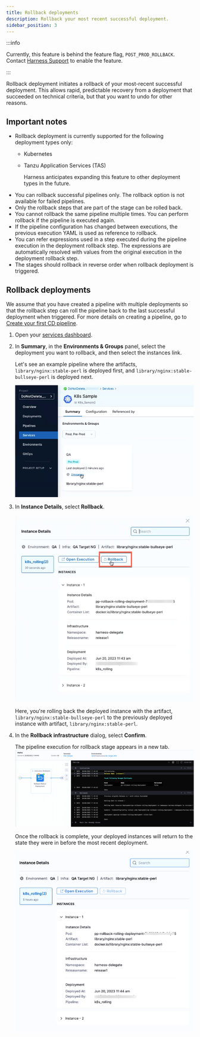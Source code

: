 ```yaml
---
title: Rollback deployments
description: Rollback your most recent successful deployment.
sidebar_position: 3
---
```


:::info

Currently, this feature is behind the feature flag, `POST_PROD_ROLLBACK`. Contact [Harness Support](mailto:support@harness.io) to enable the feature.

:::

Rollback deployment initiates a rollback of your most-recent successful deployment. This allows rapid, predictable recovery from a deployment that succeeded on technical criteria, but that you want to undo for other reasons.

## Important notes

* Rollback deployment is currently supported for the following deployment types only: 
  - Kubernetes
  - Tanzu Application Services (TAS)

    Harness anticipates expanding this feature to other deployment types in the future.
* You can rollback successful pipelines only. The rollback option is not available for failed pipelines.
* Only the rollback steps that are part of the stage can be rolled back.
* You cannot rollback the same pipeline multiple times. You can perform rollback if the pipeline is executed again.
* If the pipeline configuration has changed between executions, the previous execution YAML is used as reference to rollback.
* You can refer expressions used in a step executed during the pipeline execution in the deployment rollback step. The expressions are automatically resolved with values from the original execution in the deployment rollback step.
* The stages should rollback in reverse order when rollback deployment is triggered. 

## Rollback deployments

We assume that you have created a pipeline with multiple deployments so that the rollback step can roll the pipeline back to the last successful deployment when triggered. For more details on creating a pipeline, go to [Create your first CD pipeline](/docs/continuous-delivery/get-started/create-first-pipeline).

1. Open your [services dashboard](https://developer.harness.io/docs/continuous-delivery/monitor-deployments/monitor-cd-deployments#individual-service-dashboards).
2. In **Summary**, in the **Environments & Groups** panel, select the deployment you want to rollback, and then select the instances link.
   
   Let's see an example pipeline where the artifacts, `library/nginx:stable-perl` is deployed first, and `library/nginx:stable-bullseye-perl` is deployed next.

   ![](./static/rollback-deployments-1.png)
3. In **Instance Details**, select **Rollback**.
   
   ![](./static/rollback-deployments.png)

   Here, you're rolling back the deployed instance with the artifact, `library/nginx:stable-bullseye-perl` to the previously deployed instance with artifact, `library/nginx:stable-perl`.
4. In the **Rollback infrastructure** dialog, select **Confirm**.
   
   The pipeline execution for rollback stage appears in a new tab.
   ![](./static/rolling-deployments-2.png)

   Once the rollback is complete, your deployed instances will return to the state they were in before the most recent deployment.

   ![](./static/rollback-deployment-3.png)
